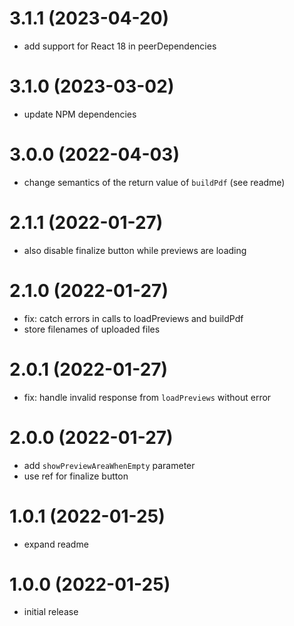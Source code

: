 # 3.1.1 (2023-04-20)

- add support for React 18 in peerDependencies

# 3.1.0 (2023-03-02)

- update NPM dependencies

# 3.0.0 (2022-04-03)

- change semantics of the return value of `buildPdf` (see readme)

# 2.1.1 (2022-01-27)

- also disable finalize button while previews are loading

# 2.1.0 (2022-01-27)

- fix: catch errors in calls to loadPreviews and buildPdf
- store filenames of uploaded files

# 2.0.1 (2022-01-27)

- fix: handle invalid response from `loadPreviews` without error

# 2.0.0 (2022-01-27)

- add `showPreviewAreaWhenEmpty` parameter
- use ref for finalize button

# 1.0.1 (2022-01-25)

- expand readme

# 1.0.0 (2022-01-25)

- initial release
